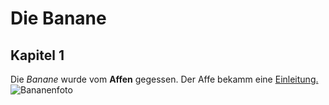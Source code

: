 # Die Banane
## Kapitel 1

Die *Banane* wurde vom **Affen** gegessen.
Der Affe bekamm eine [Einleitung.](https://www.hausgarten.net/bananenstaude-vermehren/)
![Bananenfoto](https://www.kochschule.de/sites/default/files/images/kochwissen/440/banane.jpg)

